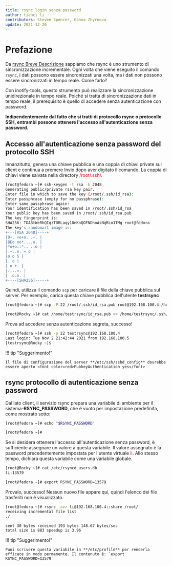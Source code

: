 ```yaml
---
title: rsync login senza password
author: tianci li
contributors: Steven Spencer, Ganna Zhyrnova
update: 2021-12-26
---
```


# Prefazione

Da [rsync Breve Descrizione](01_rsync_overview.md) sappiamo che rsync è uno strumento di sincronizzazione incrementale. Ogni volta che viene eseguito il comando `rsync`, i dati possono essere sincronizzati una volta, ma i dati non possono essere sincronizzati in tempo reale. Come farlo?

Con inotify-tools, questo strumento può realizzare la sincronizzazione unidirezionale in tempo reale. Poiché si tratta di sincronizzazione dati in tempo reale, il prerequisito è quello di accedere senza autenticazione con password.

**Indipendentemente dal fatto che si tratti di protocollo rsync o protocollo SSH, entrambi possono ottenere l'accesso all'autenticazione senza password.**

## Accesso all'autenticazione senza password del protocollo SSH

Innanzitutto, genera una chiave pubblica e una coppia di chiavi private sul client e continua a premere Invio dopo aver digitato il comando. La coppia di chiavi viene salvata nella directory <font color=red>/root/.ssh/</font>.

```bash
[root@fedora ~]# ssh-keygen -t rsa -b 2048
Generating public/private rsa key pair.
Enter file in which to save the key (/root/.ssh/id_rsa):
Enter passphrase (empty for no passphrase):
Enter same passphrase again:
Your identification has been saved in /root/.ssh/id_rsa
Your public key has been saved in /root/.ssh/id_rsa.pub
The key fingerprint is:
SHA256: TDA3tWeRhQIqzTORLaqy18nKnQOFNDhoAsNqRLo1TMg root@fedora
The key's randomart image is:
+---[RSA 2048]----+
|O+. +o+o. .+. |
|BEo oo*....o. |
|*o+o..*.. ..o |
|.+..o. = o |
|o o S |
|. o |
| o +. |
|....=. |
| .o.o. |
+----[SHA256]-----+
```

Quindi, utilizza il comando `scp` per caricare il file della chiave pubblica sul server. Per esempio, carica questa chiave pubblica dell'utente **testrsync**

```bash
[root@fedora ~]# scp -P 22 /root/.ssh/id_rsa.pub root@192.168.100.4:/home/testrsync/
```

```bash
[root@Rocky ~]# cat /home/testrsync/id_rsa.pub >> /home/testrsync/.ssh/authorized_keys
```

Prova ad accedere senza autenticazione segreta, successo!

```bash
[root@fedora ~]# ssh -p 22 testrsync@192.168.100.4
Last login: Tue Nov 2 21:42:44 2021 from 192.168.100.5
[testrsync@Rocky ~]$
```

!!! tip "Suggerimento!"

    Il file di configurazione del server **/etc/ssh/sshd_config** dovrebbe essere aperto <font color=red>PubkeyAuthentication yes</font>

## rsync protocollo di autenticazione senza password

Dal lato client, il servizio rsync prepara una variabile di ambiente per il sistema-**RSYNC_PASSWORD**, che è vuoto per impostazione predefinita, come mostrato sotto:

```bash
[root@fedora ~]# echo "$RSYNC_PASSWORD"

[root@fedora ~]#
```

Se si desidera ottenere l'accesso all'autenticazione senza password, è sufficiente assegnare un valore a questa variabile. Il valore assegnato è la password precedentemente impostata per l'utente virtuale <font color=red>li</font>. Allo stesso tempo, dichiara questa variabile come una variabile globale.

```bash
[root@Rocky ~]# cat /etc/rsyncd_users.db
li:13579
```

```bash
[root@fedora ~]# export RSYNC_PASSWORD=13579
```

Provalo, successo! Nessun nuovo file appare qui, quindi l'elenco dei file trasferiti non è visualizzato.

```bash
[root@fedora ~]# rsync -avz li@192.168.100.4::share /root/
receiving incremental file list
./

sent 30 bytes received 193 bytes 148.67 bytes/sec
total size is 883 speedup is 3.96
```

!!! tip "Suggerimento!"

    Puoi scrivere questa variabile in **/etc/profile** per renderla efficace in modo permanente. Il contenuto è: `export RSYNC_PASSWORD=13579`
